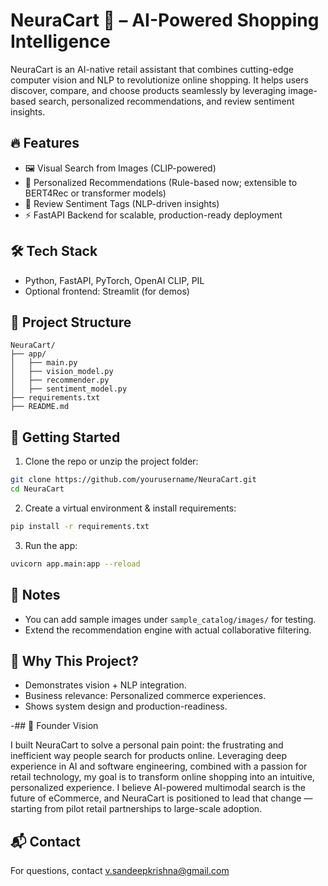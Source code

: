 # NeuraCart 🛒 – AI-Powered Shopping Intelligence

NeuraCart is an AI-native retail assistant that combines cutting-edge computer vision and NLP to revolutionize online shopping. It helps users discover, compare, and choose products seamlessly by leveraging image-based search, personalized recommendations, and review sentiment insights.

## 🔥 Features
- 🖼️ Visual Search from Images (CLIP-powered)
- 🎯 Personalized Recommendations (Rule-based now; extensible to BERT4Rec or transformer models)
- 💬 Review Sentiment Tags (NLP-driven insights)
- ⚡ FastAPI Backend for scalable, production-ready deployment

## 🛠️ Tech Stack
- Python, FastAPI, PyTorch, OpenAI CLIP, PIL
- Optional frontend: Streamlit (for demos)

## 📂 Project Structure

```
NeuraCart/
├── app/
│   ├── main.py
│   ├── vision_model.py
│   ├── recommender.py
│   ├── sentiment_model.py
├── requirements.txt
├── README.md
```

## 🚀 Getting Started

1. Clone the repo or unzip the project folder:
```bash
git clone https://github.com/yourusername/NeuraCart.git
cd NeuraCart
```
2. Create a virtual environment & install requirements:
```bash
pip install -r requirements.txt
```
3. Run the app:
```bash
uvicorn app.main:app --reload
```

## 📌 Notes
- You can add sample images under `sample_catalog/images/` for testing.
- Extend the recommendation engine with actual collaborative filtering.

## 🎯 Why This Project?
- Demonstrates vision + NLP integration.
- Business relevance: Personalized commerce experiences.
- Shows system design and production-readiness.

-## 👤 Founder Vision

I built NeuraCart to solve a personal pain point: the frustrating and inefficient way people search for products online. Leveraging deep experience in AI and software engineering, combined with a passion for retail technology, my goal is to transform online shopping into an intuitive, personalized experience. I believe AI-powered multimodal search is the future of eCommerce, and NeuraCart is positioned to lead that change — starting from pilot retail partnerships to large-scale adoption.

## 📬 Contact
For questions, contact v.sandeepkrishna@gmail.com
